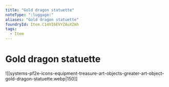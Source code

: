 ```yaml
---
title: "Gold dragon statuette"
noteType: ":luggage:"
aliases: "Gold dragon statuette"
foundryId: Item.C14VI6EVYZAuXZmh
tags:
  - Item
---
```


# Gold dragon statuette
![[systems-pf2e-icons-equipment-treasure-art-objects-greater-art-object-gold-dragon-statuette.webp|150]]
